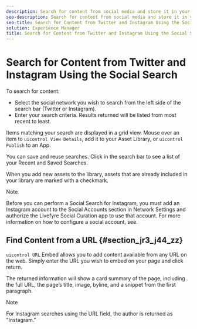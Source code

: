 ```yaml
---
description: Search for content from social media and store it in your library. Search for saved content in your library to publish assets to an App.
seo-description: Search for content from social media and store it in your library. Search for saved content in your library to publish assets to an App.
seo-title: Search for Content from Twitter and Instagram Using the Social Search
solution: Experience Manager
title: Search for Content from Twitter and Instagram Using the Social Search
---
```


# Search for Content from Twitter and Instagram Using the Social Search

To search for content:

* Select the social network you wish to search from the left side of the search bar (Twitter or Instagram).
* Enter your search criteria.
Results returned will be listed from most recent to least.

Items matching your search are displayed in a grid view. Mouse over an item to `uicontrol View Details`, add it to your Asset Library, or `uicontrol Publish` to an App.

You can save and reuse searches. Click in the search bar to see a list of your Recent and Saved Searches.

When you add new assets to the library, assets that are already included in your library are marked with a checkmark.

>[!NOTE]
>
>Before you can perform a Social Search for Instagram, you must add an Instagram account to the Social Accounts section in Network Settings and authorize the Livefyre Social Curation app to use that account. For more information on how to configure a social account, see[](c_setting_up_social_sharing_comp.md#c_social_sharing).
## Find Content from a URL {#section_jr3_j44_zz}

`uicontrol URL` Embed allows you to add content available from any URL on the web. Simply enter the URL you wish to embed on your page and click return.

The returned information will show a card summary of the page, including the full URL, the page’s title, image, byline, and a snippet from the first paragraph.

>[!NOTE]
>
>For Instagram searches using the URL field, the author is returned as "Instagram."
